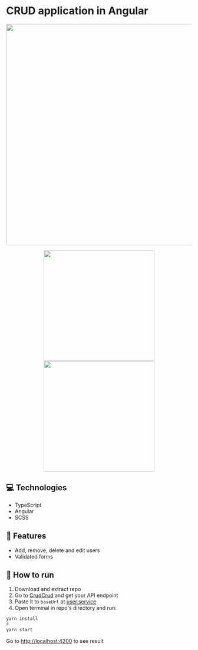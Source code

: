 # CRUD application in Angular

<img align="center" src="https://github.com/alexey-hohlov/angular-crud/assets/79412122/93e11f21-88ea-4ea8-a268-b867aa8f8bf5" width="600">
<p align="center">
  <img width="300" src="https://github.com/alexey-hohlov/angular-crud/assets/79412122/34108ea4-f162-4c8c-b1d9-64683bcfb39a">
  <img width="300" src="https://github.com/alexey-hohlov/angular-crud/assets/79412122/2f9d061e-e0fa-499c-a125-f7c0e4f5b9c1">
</p>


## 💻 Technologies
* TypeScript
* Angular
* SCSS

## 🚀 Features
* Add, remove, delete and edit users
* Validated forms

## 🤖 How to run
1) Download and extract repo
1) Go to [CrudCrud](https://crudcrud.com/) and get your API endpoint
2) Paste it to ```baseUrl``` at [user.service](https://github.com/alexey-hohlov/angular-crud/blob/main/src/app/services/user.service.ts)
3) Open terminal in repo's directory and run:
```bash
yarn install
#
yarn start
```

Go to [http://localhost:4200](http://localhost:4200) to see result
